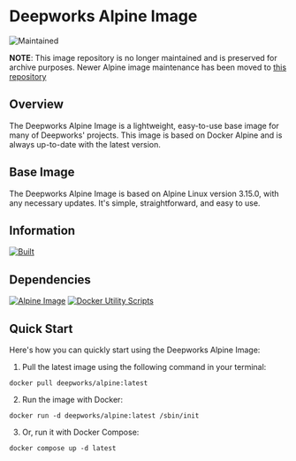 # Deepworks Alpine Image 
![Maintained](https://img.shields.io/badge/maintained-no-orange.svg)

**NOTE**: This image repository is no longer maintained and is preserved for archive purposes. Newer Alpine image maintenance has been moved to [this repository](https://github.com/deepworks-net/docker-base-images)

## Overview
The Deepworks Alpine Image is a lightweight, easy-to-use base image for many of Deepworks' projects. This image is based on Docker Alpine and is always up-to-date with the latest version.

## Base Image
The Deepworks Alpine Image is based on Alpine Linux version 3.15.0, with any necessary updates. It's simple, straightforward, and easy to use.

## Information 
[![Built](https://img.shields.io/badge/Built-03/15/2022-blue.svg)](#)

## Dependencies 
[![Alpine Image](https://img.shields.io/badge/alpine-3.15.0-blue)](https://hub.docker.com/_/alpine)
[![Docker Utility Scripts](https://img.shields.io/badge/docker%20utils-0.2.2--beta-blue)](https://github.com/deepworks-net/docker-utils)

## Quick Start
Here's how you can quickly start using the Deepworks Alpine Image:

1. Pull the latest image using the following command in your terminal:
```SHELL
docker pull deepworks/alpine:latest
```

2. Run the image with Docker:
```SHELL
docker run -d deepworks/alpine:latest /sbin/init
```

3. Or, run it with Docker Compose:
```SHELL
docker compose up -d latest
```
